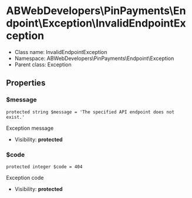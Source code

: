 ABWebDevelopers\PinPayments\Endpoint\Exception\InvalidEndpointException
===============






* Class name: InvalidEndpointException
* Namespace: ABWebDevelopers\PinPayments\Endpoint\Exception
* Parent class: Exception





Properties
----------


### $message

    protected string $message = 'The specified API endpoint does not exist.'

Exception message



* Visibility: **protected**


### $code

    protected integer $code = 404

Exception code



* Visibility: **protected**




